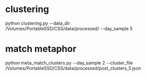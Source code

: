 # clustering

python clustering.py --data_dir /Volumes/PortableSSD/CSS/data/processed/ --day_sample 5

# match metaphor

python meta_match_clusters.py --day_sample 2 --cluster_file /Volumes/PortableSSD/CSS/data/processed/post_clusters_5.json